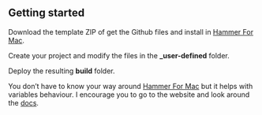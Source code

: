 ## Getting started
Download the template ZIP of get the Github files and install in [Hammer For Mac](http://hammerformac.com).

Create your project and modify the files in the **_user-defined** folder.

Deploy the resulting **build** folder.

You don’t have to know your way around [Hammer For Mac](http://hammerformac.com) but it helps with variables behaviour. I encourage you to go to the website and look around the [docs](http://hammerformac.com/docs/).